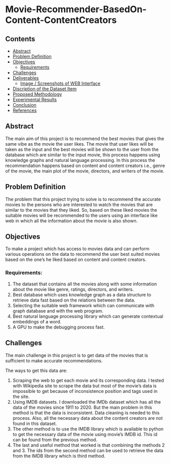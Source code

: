 # Movie-Recommender-BasedOn-Content-ContentCreators

## Contents

* [Abstract](#Abstract)
* [Problem Definition](#Problem-Definition)
* [Objectives](#Objectives)
	- [Requirements](#Requirements)
* [Challenges](#Challenges)
* [Deliverables ](#html-attributes)
	- [Image / Screenshots of WEB Interface](#links-href-property)
* [Discription of the Dataset Item](#active-item)
* [Proposed Methodology](#inserting-a-separator)
* [Experimental Results](#append-and-prepend)
* [Conclusion](#meta-data)
* [References](#manipulating-the-items)


## Abstract
The main aim of this project is to recommend the best movies that gives the same vibe as the movie the user likes. The movie that user likes will be taken as the input and the best movies will be shown to the user from the database which are similar to the input movie, this process happens using knowledge graphs and natural language processing. In this process the recommendation happens based on content and content creators i.e., genre of the movie, the main plot of the movie, directors, and writers of the movie. 

## Problem Definition
The problem that this project trying to solve is to recommend the accurate movies to the persons who are interested to watch the movies that are similar to the movies that they liked. So, based on these liked movies the suitable movies will be recommended to the users using an interface like web in which all the information about the movie is also shown.

## Objectives
To make a project which has access to movies data and can perform various operations on the data to recommend the user best suited movies based on the one’s he liked based on content and content creators.
### Requirements:
1.	The dataset that contains all the movies along with some information about the movie like genre, ratings, directors, and writers.
2.	Best database which uses knowledge graph as a data structure to retrieve data fast based on the relations between the data.
3.	Selecting the suitable web framework which can communicate with graph database and with the web program.
4.	Best natural language processing library which can generate contextual embeddings of a word.
5.	A GPU to make the debugging process fast.

## Challenges
The main challenge in this project is to get data of the movies that is sufficient to make accurate recommendations. 

The ways to get this data are:
1.	Scraping the web to get each movie and its corresponding data. I tested with Wikipedia site to scrape the data but most of the movie’s data is impossible to get because of inconsistence position and tags used in the site.
2.	Using IMDB datasets. I downloaded the IMDb dataset which has all the data of the movies since 1911 to 2020. But the main problem in this method is that the data is inconsistent. Data cleaning is needed to this process. Also, all the necessary data about the content creators are not found in this dataset.
3.	The other method is to use the IMDB library which is available to python to get the necessary data of the movie using movie’s IMDB id. This id can be found from the previous method.
4.	The last and useful method that worked is that combining the methods 2 and 3. The ids from the second method can be used to retrieve the data from the IMDB library which is third method.


